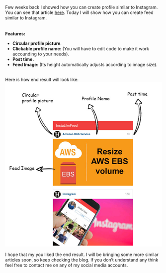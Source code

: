 <p>Few weeks back I showed how you can create profile similar to Instagram. You can see that article <a href="http://it.haq.life/blog/115-android-instagram-like-profile">here</a>. 
Today I will show how you can create feed similar to Instagram.<br />
<br /><br />
<strong>Features:<br /></strong><ul><li><strong>Circular profile picture</strong>.</li>
<li><strong>Clickable profile name: </strong>(You will have to edit code to make it work accounding to your needs).</li>
<li><strong>Post time.</strong></li><li><strong>Feed Image: </strong>(Its height automatically adjusts according to image size).</li></ul>
<br />Here is how end result will look like:<br /> <img src="https://raw.githubusercontent.com/abdulhaq/InstaLikeFeed/master/app/src/main/res/drawable/insta-like-feed-blog-img.jpg"/><br />
<p>I hope that my you liked the end result. I will be bringing some more similar articles soon, so keep checking the blog. If you don&rsquo;t understand any think feel free to contact me on any of my social media accounts.</p>
